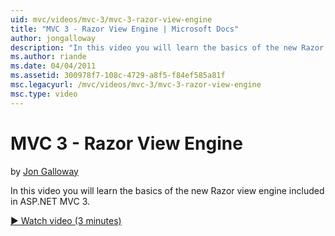 ```yaml
---
uid: mvc/videos/mvc-3/mvc-3-razor-view-engine
title: "MVC 3 - Razor View Engine | Microsoft Docs"
author: jongalloway
description: "In this video you will learn the basics of the new Razor view engine included in ASP.NET MVC 3."
ms.author: riande
ms.date: 04/04/2011
ms.assetid: 300978f7-108c-4729-a8f5-f84ef585a81f
msc.legacyurl: /mvc/videos/mvc-3/mvc-3-razor-view-engine
msc.type: video
---
```

# MVC 3 - Razor View Engine

by [Jon Galloway](https://github.com/jongalloway)

In this video you will learn the basics of the new Razor view engine included in ASP.NET MVC 3.

[&#9654; Watch video (3 minutes)](https://channel9.msdn.com/Blogs/ASP-NET-Site-Videos/mvc-3-razor-view-engine)
